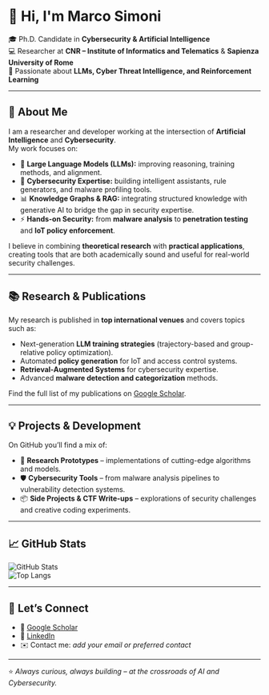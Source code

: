 # 👋 Hi, I'm Marco Simoni  

🎓 Ph.D. Candidate in **Cybersecurity & Artificial Intelligence**  
💻 Researcher at **CNR – Institute of Informatics and Telematics** & **Sapienza University of Rome**  
🔬 Passionate about **LLMs, Cyber Threat Intelligence, and Reinforcement Learning**  

---

## 🚀 About Me  

I am a researcher and developer working at the intersection of **Artificial Intelligence** and **Cybersecurity**.  
My work focuses on:  

- 🧠 **Large Language Models (LLMs):** improving reasoning, training methods, and alignment.  
- 🔐 **Cybersecurity Expertise:** building intelligent assistants, rule generators, and malware profiling tools.  
- 📊 **Knowledge Graphs & RAG:** integrating structured knowledge with generative AI to bridge the gap in security expertise.  
- ⚡ **Hands-on Security:** from **malware analysis** to **penetration testing** and **IoT policy enforcement**.  

I believe in combining **theoretical research** with **practical applications**, creating tools that are both academically sound and useful for real-world security challenges.  

---

## 📚 Research & Publications  

My research is published in **top international venues** and covers topics such as:  

- Next-generation **LLM training strategies** (trajectory-based and group-relative policy optimization).  
- Automated **policy generation** for IoT and access control systems.  
- **Retrieval-Augmented Systems** for cybersecurity expertise.  
- Advanced **malware detection and categorization** methods.  

Find the full list of my publications on [Google Scholar](https://scholar.google.com/citations?user=hhNQwfkAAAAJ).  

---

## 💡 Projects & Development  

On GitHub you’ll find a mix of:  

- 🔬 **Research Prototypes** – implementations of cutting-edge algorithms and models.  
- 🛡️ **Cybersecurity Tools** – from malware analysis pipelines to vulnerability detection systems.  
- 📦 **Side Projects & CTF Write-ups** – explorations of security challenges and creative coding experiments.  

---

## 📈 GitHub Stats  

![GitHub Stats](https://github-readme-stats.vercel.app/api?username=winstonsmith1897&show_icons=true&theme=radical)  
![Top Langs](https://github-readme-stats.vercel.app/api/top-langs/?username=winstonsmith1897&layout=compact&theme=radical)  

---

## 🤝 Let’s Connect  

- 📄 [Google Scholar](https://scholar.google.com/citations?user=hhNQwfkAAAAJ)  
- 💼 [LinkedIn](https://www.linkedin.com/in/marco-simoni-ba1a06242/)  
- ✉️ Contact me: *add your email or preferred contact*  

---

⭐️ *Always curious, always building – at the crossroads of AI and Cybersecurity.*  
